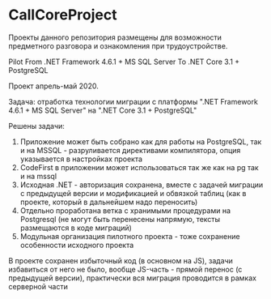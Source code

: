 # CallCoreProject

Проекты данного репозитория размещены для возможности предметного разговора и ознакомления при трудоустройстве.

Pilot From .NET Framework 4.6.1 + MS SQL Server To .NET Core 3.1 + PostgreSQL

Проект апрель-май 2020.

Задача: отработка технологии миграции с платформы ".NET Framework 4.6.1 + MS SQL Server" на ".NET Core 3.1 + PostgreSQL"

Решены задачи:

1) Приложение может быть собрано как для работы на PostgreSQL, так и на MSSQL - разруливается директивами компилятора, опция указывается в настройках проекта
2) CodeFirst в приложении может использоваться так же как на pg так и на mssql
3) Исходная .NET - авторизация сохранена, вместе с задачей миграции с предыдущей версии и модификацией и обвязкой таблиц (как в проекте, который в дальнейшем надо переносить)
4) Отдельно проработана ветка с хранимыми процедурами на Postgresql (не могут быть перенесены напрямую, тексты размещаются в коде миграций)
5) Модульная организация пилотного проекта - тоже сохранение особенности исходного проекта

В проекте сохранен избыточный код (в основном на JS), задачи избавиться от него не было, вообще JS-часть - прямой перенос (с предыдущей версии), практически вся миграция проводится в рамках серверной части
